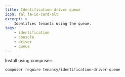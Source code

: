 ```yaml
---
title: Identification driver queue
icon: fal fa-id-card-alt
excerpt: >
    Identifies tenants using the queue.
tags:
    - identification
    - console
    - driver
    - queue
---
```

Install using composer:

```bash
composer require tenancy/identification-driver-queue
```
